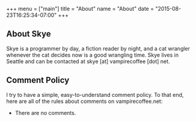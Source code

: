 +++
menu = ["main"]
title = "About"
name = "About"
date = "2015-08-23T16:25:34-07:00"
+++

## About Skye

Skye is a programmer by day, a fiction reader by night, and a cat wrangler whenever the cat decides now is a good wrangling time. Skye lives in Seattle and can be contacted at skye [at] vampirecoffee [dot] net.

## Comment Policy

I try to have a simple, easy-to-understand comment policy. To that end, here are
all of the rules about comments on vampirecoffee.net:

* There are no comments.
